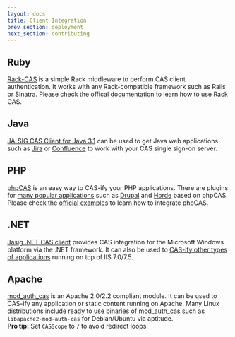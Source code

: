 ```yaml
---
layout: docs
title: Client Integration
prev_section: deployment
next_section: contributing
---
```


## Ruby

[Rack-CAS](https://github.com/biola/rack-cas) is a simple Rack middleware to perform CAS client authentication. It works with any Rack-compatible framework such as Rails or Sinatra. Please check the [offical documentation](https://github.com/biola/rack-cas#readme) to learn how to use Rack CAS.

## Java

[JA-SIG CAS Client for Java 3.1](https://wiki.jasig.org/display/CASC/CAS+Client+for+Java+3.1) can be used to get Java web applications such as [Jira](https://wiki.jasig.org/display/CASC/Configuring+Jira+with+JASIG+CAS+Client+for+Java+3.1) or [Confluence](https://wiki.jasig.org/display/CASC/Configuring+Confluence+with+JASIG+CAS+Client+for+Java+3.1) to work with your CAS single sign-on server.

## PHP

[phpCAS](https://wiki.jasig.org/display/CASC/phpCAS) is an easy way to CAS-ify your PHP applications. There are plugins for [many popular applications](https://wiki.jasig.org/display/CASC/Applications+CASified+with+phpCAS) such as [Drupal](http://drupal.org/project/cas) and [Horde](http://wiki.horde.org/CASAuthHowTo) based on phpCAS. Please check the [official examples](https://wiki.jasig.org/display/CASC/phpCAS+examples) to learn how to integrate phpCAS.

## .NET

[Jasig .NET CAS client](https://wiki.jasig.org/display/CASC/.Net+Cas+Client) provides CAS integration for the Microsoft Windows platform via the .NET framework. It can also be used to [CAS-ify other types of applications](https://wiki.jasig.org/pages/viewpage.action?pageId=35389878) running on top of IIS 7.0/7.5.

## Apache

[mod_auth_cas](https://wiki.jasig.org/display/CASC/mod_auth_cas) is an Apache 2.0/2.2 compliant module. It can be used to CAS-ify any application or static content running on Apache. Many Linux distributions include ready to use binaries of mod_auth_cas such as `libapache2-mod-auth-cas` for Debian/Ubuntu via aptitude.<br />
**Pro tip:** Set `CASScope` to `/` to avoid redirect loops.
